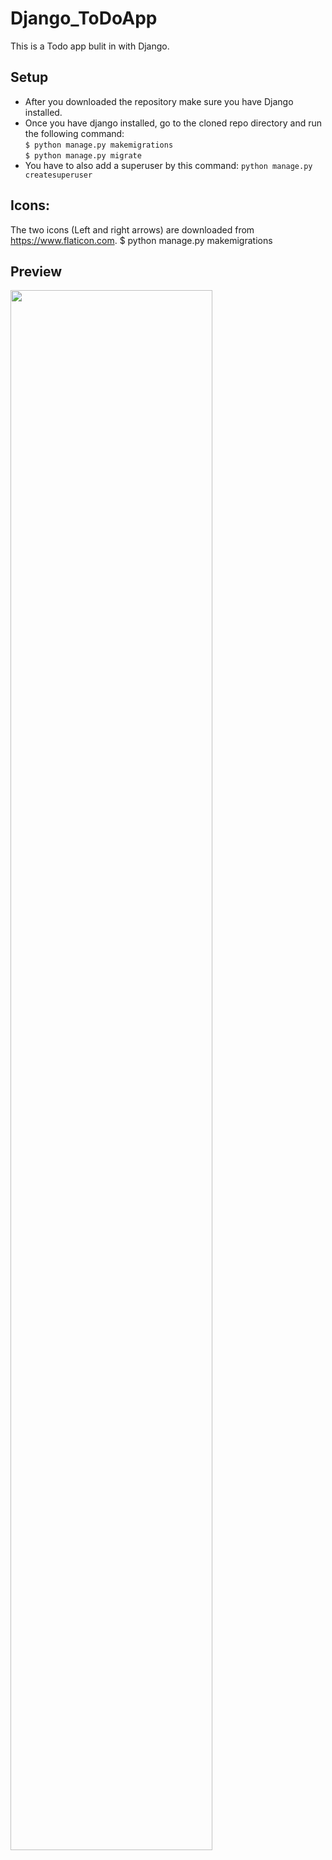 # Django_ToDoApp

This is a Todo app bulit in with Django.


## Setup
  * After you downloaded the repository make sure you have Django installed.
  * Once you have django installed, go to the cloned repo directory and run the following command:\
  ```$ python manage.py makemigrations```\
  ```$ python manage.py migrate```
  * You have to also add a superuser by this command:
  ```python manage.py createsuperuser```
  
  
## Icons:
The two icons (Left and right arrows) are downloaded from https://www.flaticon.com.
$ python manage.py makemigrations



## Preview



<img src="https://user-images.githubusercontent.com/61904549/107260483-721dbc00-6a3e-11eb-872f-c4bb03523564.png" width="80%"></img>
